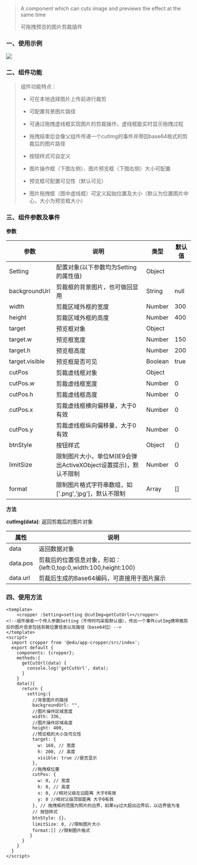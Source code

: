 > A component which can cuts image and previews the effect at the same time
>
> 可拖拽预览的图片剪裁插件



### 一、使用示例

![](http://xiejun-image.oss-cn-hangzhou.aliyuncs.com/hexo/cropper.gif)

### 二、组件功能



> 组件功能特点：
>
> * 可在本地选择图片上传前进行裁剪
>
> * 可配置背景图片路径
>
> * 可通过拖拽虚线框实现图片的剪裁操作，虚线框能实时显示拖拽过程
>
> * 拖拽结束后会像父组件传递一个cutImg的事件并带回base64格式的剪裁后的图片路径
>
> * 按钮样式可自定义
>
> * 图片操作框（下图左侧）、图片预览框（下图右侧）大小可配置
>
> * 预览框可配置可见性（默认可见）
>
> * 图片拖拽框（图中虚线框）可定义起始位置及大小（默认为位置图片中心，大小为预览框大小）
>



### 三、组件参数及事件

**参数**

| 参数           | 说明                                                         | 类型    | 默认值 |
| -------------- | ------------------------------------------------------------ | ------- | ------ |
| Setting        | 配置对象(以下参数均为Setting的属性值)                        | Object  |        |
| backgroundUrl  | 剪裁框的背景图片，也可做回显用                               | String  | null   |
| width          | 剪裁区域外框的宽度                                           | Number  | 300    |
| height         | 剪裁区域外框的高度                                           | Number  | 400    |
| target         | 预览框对象                                                   | Object  |        |
| target.w       | 预览框宽度                                                   | Number  | 150    |
| target.h       | 预览框高度                                                   | Number  | 200    |
| target.visible | 预览框是否可见                                               | Boolean | true   |
| cutPos         | 剪裁虚线框对象                                               | Object  |        |
| cutPos.w       | 剪裁虚线框宽度                                               | Number  | 0      |
| cutPos.h       | 剪裁虚线框高度                                               | Number  | 0      |
| cutPos.x       | 剪裁虚线框横向偏移量，大于0有效                              | Number  | 0      |
| cutPos.y       | 剪裁虚线框纵向偏移量，大于0有效                              | Number  | 0      |
| btnStyle       | 按钮样式                                                     | Object  | {}     |
| limitSize      | 限制图片大小，单位M(IE9会弹出ActiveXObject设置提示)，默认不限制 | Number  | 0      |
| format         | 限制图片格式字符串数组，如['.png','jpg']，默认不限制         | Array   | []     |

**方法**

**cutImg(data)**: 返回剪裁后的图片对象

| 属性     | 说明                                                         |
| -------- | ------------------------------------------------------------ |
| data     | 返回数据对象                                                 |
| data.pos | 剪裁后的位置信息对象，形如：{left:0,top:0,width:100,height:100} |
| data.url | 剪裁后生成的Base64编码，可直接用于图片展示                   |



### 四、使用方法

```vue
<template>
	<cropper :Setting=setting @cutImg=getCutUrl></cropper>
<!--组件接收一个传入参数Setting（不传时均采取默认值），传出一个事件cutImg携带裁剪后的图片信息包括剪裁位置信息以及路径（base64位）-->
</template>
<script>
  import cropper from '@edu/app-cropper/src/index';
  export default {
    components: {cropper};
    methods:{
      getCutUrl(data) {
        console.log('getCutUrl', data);
      }
    }
    data(){
      return {
        setting:{
          //背景图片的路径
          backgroundUrl: "",
          //图片操作区域宽度
          width: 336,
          //图片操作区域高度
          height: 400,
          //预览框的大小及可见性
          target: {
            w: 168, // 宽度
            h: 200, // 高度
            visible: true //是否显示
          },
          //拖拽框位置
          cutPos: {
            w: 0, // 宽度
            h: 0, // 高度
            x: 0, //相对父级左边距离 大于0有效
            y: 0 //相对父级顶部距离 大于0有效
          }, // 拖拽框的范围为照片的边界，如果xy过大超出边界后，以边界值为准
          // 按钮样式
          btnStyle: {}，
          limitSize: 0, //限制图片大小
          format:[] //限制图片格式
         }
      }
    }
  }
</script>
```
